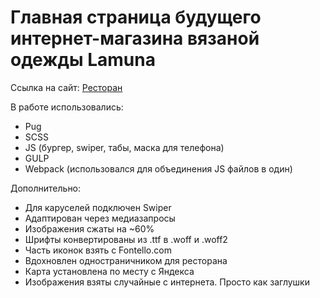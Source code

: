 # Главная страница будущего интернет-магазина вязаной одежды Lamuna

Ссылка на сайт: [Ресторан](https://mcvold.github.io/restaurant)

В работе использовались:
* Pug
* SCSS
* JS (бургер, swiper, табы, маска для телефона)
* GULP
* Webpack (использовался для объединения JS файлов в один)

Дополнительно:
* Для каруселей подключен Swiper
* Адаптирован через медиазапросы
* Изображения сжаты на ~60%
* Шрифты конвертированы из .ttf в .woff и .woff2
* Часть иконок взять с Fontello.com
* Вдохновлен одностраничником для ресторана
* Карта установлена по месту с Яндекса
* Изображения взяты случайные с интернета. Просто как заглушки
